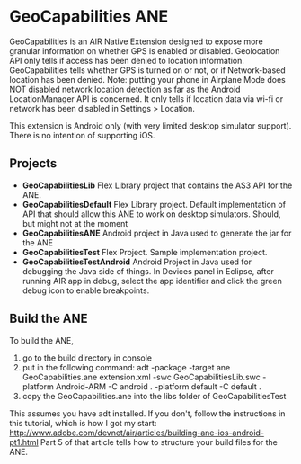 # GeoCapabilities ANE
GeoCapabilities is an AIR Native Extension designed to expose more granular information on whether GPS is enabled or disabled. Geolocation API only tells if access
has been denied to location information. GeoCapabilities tells whether GPS is turned on or not, or if Network-based location has been denied. Note: putting your phone
in Airplane Mode does NOT disabled network location detection as far as the Android LocationManager API is concerned. It only tells if location data via wi-fi or network
has been disabled in Settings > Location.

This extension is Android only (with very limited desktop simulator support). There is no intention of supporting iOS.


## Projects
* **GeoCapabilitiesLib**
Flex Library project that contains the AS3 API for the ANE.
* **GeoCapabilitiesDefault**
Flex Library project. Default implementation of API that should allow this ANE to work on desktop simulators. Should, but might not at the moment
* **GeoCapabilitiesANE**
Android project in Java used to generate the jar for the ANE
* **GeoCapabilitiesTest**
Flex Project. Sample implementation project.
* **GeoCapabilitiesTestAndroid**
Android Project in Java used for debugging the Java side of things. In Devices panel in Eclipse, after running AIR app in debug, select the app identifier and
click the green debug icon to enable breakpoints.

## Build the ANE
To build the ANE, 
1. go to the build directory in console 
2. put in the following command:
adt -package -target ane GeoCapabilities.ane extension.xml -swc GeoCapabilitiesLib.swc -platform Android-ARM -C android . -platform default -C default .
3. copy the GeoCapabilities.ane into the libs folder of GeoCapabilitiesTest

This assumes you have adt installed. If you don't, follow the instructions in this tutorial, which is how I got my start:
http://www.adobe.com/devnet/air/articles/building-ane-ios-android-pt1.html
Part 5 of that article tells how to structure your build files for the ANE.
